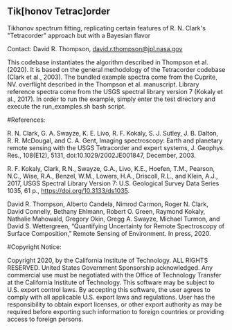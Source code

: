 Tik[honov Tetrac]order
------------------------------------------------

Tikhonov spectrum fitting, replicating certain features of R. N. Clark's "Tetracorder" approach but with a Bayesian flavor

Contact: David R. Thompson, david.r.thompson@jpl.nasa.gov

This codebase instantiates the algorithm described in Thompson et al. (2020).  It is based on the general methodology of the Tetracorder codebase (Clark et al., 2003).  The bundled example spectra come from the Cuprite, NV. overflight described in the Thompson et al. manuscript.  Library reference spectra come from the USGS spectral library version 7 (Kokaly et al., 2017).  In order to run the example, simply enter the test directory and execute the run_examples.sh bash script.


#References:

R. N. Clark, G. A. Swayze, K. E. Livo, R. F. Kokaly, S. J. Sutley, J. B. Dalton, R. R. McDougal, and C. A. Gent, Imaging spectroscopy: Earth and planetary remote sensing with the USGS Tetracorder and expert systems, J. Geophys. Res., 108(E12), 5131, doi:10.1029/2002JE001847, December, 2003.

R. F. Kokaly, Clark, R.N., Swayze, G.A., Livo, K.E., Hoefen, T.M., Pearson, N.C., Wise, R.A., Benzel, W.M., Lowers, H.A., Driscoll, R.L., and Klein, A.J., 2017, USGS Spectral Library Version 7: U.S. Geological Survey Data Series 1035, 61 p., https://doi.org/10.3133/ds1035.

David R. Thompson, Alberto Candela, Nimrod Carmon, Roger N. Clark, David Connelly, Bethany Ehlmann, Robert O. Green, Raymond Kokaly, Nathalie Mahowald, Gregory Okin, Gregg A. Swayze, Michael Turmon, and David S. Wettergreen, “Quantifying Uncertainty for Remote Spectroscopy of Surface Composition,” Remote Sensing of Environment. In press, 2020.

#Copyright Notice:

Copyright 2020, by the California Institute of Technology. ALL RIGHTS RESERVED. United States Government Sponsorship acknowledged. Any commercial use must be negotiated with the Office of Technology Transfer at the California Institute of Technology. This software may be subject to U.S. export control laws. By accepting this software, the user agrees to comply with all applicable U.S. export laws and regulations. User has the responsibility to obtain export licenses, or other export authority as may be required before exporting such information to foreign countries or providing access to foreign persons.
